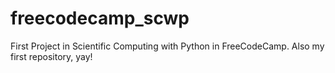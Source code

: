 # freecodecamp_scwp
 First Project in Scientific Computing with Python in FreeCodeCamp. Also my first repository, yay!
